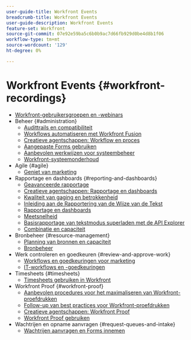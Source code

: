```yaml
---
user-guide-title: Workfront Events
breadcrumb-title: Workfront Events
user-guide-description: Workfront Events
feature-set: Workfront
source-git-commit: 07e92e59ba5c6b0b9ac7d66fb929d0be4d8b1f06
workflow-type: tm+mt
source-wordcount: '129'
ht-degree: 0%

---
```



# Workfront Events {#workfront-recordings}

+ [Workfront-gebruikersgroepen en -webinars](overview.md)
+ Beheer {#administration}
   + [Audittrails en compatibiliteit](user-groups/audit-trails-and-compliance.md)
   + [Workflows automatiseren met Workfront Fusion](user-groups/automating-workflows-with-workfront-fusion.md)
   + [Creatieve agentschappen: Workflow en proces](user-groups/creative-agencies-workflows-and-process.md)
   + [Aangepaste Forms gebruiken](user-groups/leveraging-custom-forms.md)
   + [Aanbevolen werkwijzen voor systeembeheer](user-groups/system-admin-best-practices.md)
   + [Workfront-systeemonderhoud](user-groups/workfront-system-maintenance.md)
+ Agile {#agile}
   + [Geniet van marketing](user-groups/agile-in-marketing.md)
+ Rapportage en dashboards {#reporting-and-dashboards}
   + [Geavanceerde rapportage](user-groups/advanced-reporting.md)
   + [Creatieve agentschappen: Rapportage en dashboards](user-groups/creative-agencies-reporting-and-dashboards.md)
   + [Kwaliteit van gaging en betrokkenheid](webinars/gauging-quality-and-engagement.md)
   + [Inleiding aan de Rapportering van de Wijze van de Tekst](webinars/introduction-to-text-mode-reporting.md)
   + [Rapportage en dashboards](user-groups/reporting-and-dashboards.md)
   + [Meetsnelheid](webinars/measuring-velocity.md)
   + [Basisrapportage van tekstmodus superladen met de API Explorer](webinars/supercharge-basic-text-mode-reporting-using-the-api-explorer.md)
   + [Combinatie en capaciteit](webinars/understanding-mix-and-capacity.md)
+ Bronbeheer {#resource-management}
   + [Planning van bronnen en capaciteit](user-groups/resource-and-capacity-planning.md)
   + [Bronbeheer](user-groups/resource-management.md)
+ Werk controleren en goedkeuren {#review-and-approve-work}
   + [Workflows en goedkeuringen voor marketing](user-groups/marketing-workflows-and-approvals.md)
   + [IT-workflows en -goedkeuringen](user-groups/it-workflows-and-approvals.md)
+ Timesheets {#timesheets}
   + [Timesheets gebruiken in Workfront](user-groups/utilizing-timesheets-in-workfront.md)
+ Workfront Proof {#workfront-proof}
   + [Aanbevolen procedures voor het maximaliseren van Workfront-proefdrukken](webinars/best-practices-to-maximize-workfront-proof.md)
   + [Follow-up van best practices voor Workfront-proefdrukken](webinars/follow-up-to-workfront-proof-best-practices.md)
   + [Creatieve agentschappen: Workfront Proof](user-groups/creative-agencies-workfront-proof.md)
   + [Workfront Proof gebruiken](user-groups/leveraging-workfront-proof.md)
+ Wachtrijen en opname aanvragen {#request-queues-and-intake}
   + [Wachtrijen aanvragen en Forms innemen](user-groups/request-queues-and-intake-forms.md)